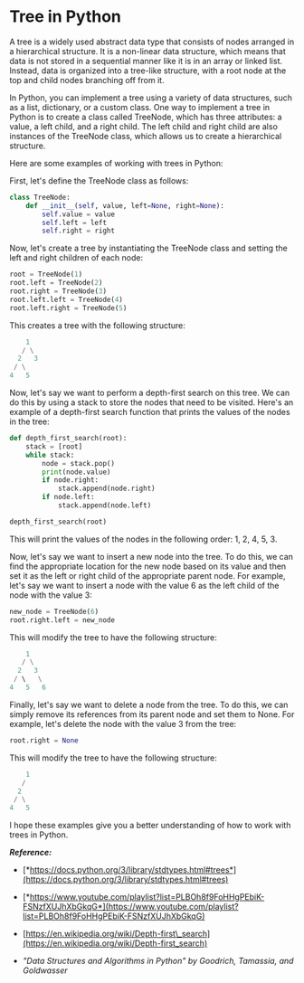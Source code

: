 # Tree in Python

A tree is a widely used abstract data type that consists of nodes arranged in a hierarchical structure. It is a non-linear data structure, which means that data is not stored in a sequential manner like it is in an array or linked list. Instead, data is organized into a tree-like structure, with a root node at the top and child nodes branching off from it.

In Python, you can implement a tree using a variety of data structures, such as a list, dictionary, or a custom class. One way to implement a tree in Python is to create a class called TreeNode, which has three attributes: a value, a left child, and a right child. The left child and right child are also instances of the TreeNode class, which allows us to create a hierarchical structure.

Here are some examples of working with trees in Python:

First, let's define the TreeNode class as follows:

```python
class TreeNode:
    def __init__(self, value, left=None, right=None):
        self.value = value
        self.left = left
        self.right = right
```

Now, let's create a tree by instantiating the TreeNode class and setting the left and right children of each node:

```python
root = TreeNode(1)
root.left = TreeNode(2)
root.right = TreeNode(3)
root.left.left = TreeNode(4)
root.left.right = TreeNode(5)
```

This creates a tree with the following structure:

```python
    1
   / \
  2   3
 / \
4   5
```

Now, let's say we want to perform a depth-first search on this tree. We can do this by using a stack to store the nodes that need to be visited. Here's an example of a depth-first search function that prints the values of the nodes in the tree:

```python
def depth_first_search(root):
    stack = [root]
    while stack:
        node = stack.pop()
        print(node.value)
        if node.right:
            stack.append(node.right)
        if node.left:
            stack.append(node.left)

depth_first_search(root)
```

This will print the values of the nodes in the following order: 1, 2, 4, 5, 3.

Now, let's say we want to insert a new node into the tree. To do this, we can find the appropriate location for the new node based on its value and then set it as the left or right child of the appropriate parent node. For example, let's say we want to insert a node with the value 6 as the left child of the node with the value 3:

```python
new_node = TreeNode(6)
root.right.left = new_node
```

This will modify the tree to have the following structure:

```python
    1
   / \
  2   3
 / \   \
4   5   6
```

Finally, let's say we want to delete a node from the tree. To do this, we can simply remove its references from its parent node and set them to None. For example, let's delete the node with the value 3 from the tree:

```python
root.right = None
```

This will modify the tree to have the following structure:

```python
    1
   / 
  2   
 / \
4   5
```

I hope these examples give you a better understanding of how to work with trees in Python.

***Reference:***

*   [*https://docs.python.org/3/library/stdtypes.html#trees*](https://docs.python.org/3/library/stdtypes.html#trees)
    
*   [*https://www.youtube.com/playlist?list=PLBOh8f9FoHHgPEbiK-FSNzfXUJhXbGkqG*](https://www.youtube.com/playlist?list=PLBOh8f9FoHHgPEbiK-FSNzfXUJhXbGkqG)
    
*   [https://en.wikipedia.org/wiki/Depth-first\_search](https://en.wikipedia.org/wiki/Depth-first_search)
    
*   *"Data Structures and Algorithms in Python" by Goodrich, Tamassia, and Goldwasser*